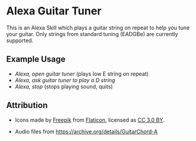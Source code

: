 # Alexa Guitar Tuner

This is an Alexa Skill which plays a guitar string on repeat to help you tune your guitar. Only strings from standard tuning (EADGBe) are currently supported.

## Example Usage

* *Alexa, open guitar tuner* (plays low E string on repeat)
* *Alexa, ask guitar tuner to play a D string*
* *Alexa, stop* (stops playing sound, quits)

## Attribution

* Icons made by [Freepik](http://www.freepik.com) from [Flaticon](https://www.flaticon.com/free-icon/electric-guitar_355081), licensed as [CC 3.0 BY](http://creativecommons.org/licenses/by/3.0/).

* Audio files from https://archive.org/details/GuitarChord-A
